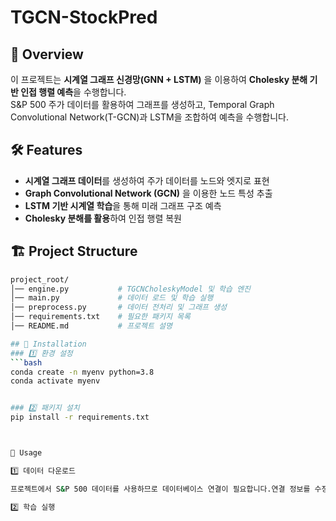 # TGCN-StockPred

## 📌 Overview
이 프로젝트는 **시계열 그래프 신경망(GNN + LSTM)** 을 이용하여 **Cholesky 분해 기반 인접 행렬 예측**을 수행합니다.  
S&P 500 주가 데이터를 활용하여 그래프를 생성하고, Temporal Graph Convolutional Network(T-GCN)과 LSTM을 조합하여 예측을 수행합니다.

## 🛠 Features
- **시계열 그래프 데이터**를 생성하여 주가 데이터를 노드와 엣지로 표현
- **Graph Convolutional Network (GCN)** 을 이용한 노드 특성 추출
- **LSTM 기반 시계열 학습**을 통해 미래 그래프 구조 예측
- **Cholesky 분해를 활용**하여 인접 행렬 복원
  
## 🏗️ Project Structure
```bash
project_root/
│── engine.py           # TGCNCholeskyModel 및 학습 엔진
│── main.py             # 데이터 로드 및 학습 실행
│── preprocess.py       # 데이터 전처리 및 그래프 생성
│── requirements.txt    # 필요한 패키지 목록
│── README.md           # 프로젝트 설명

## 🔧 Installation
### 1️⃣ 환경 설정
```bash
conda create -n myenv python=3.8
conda activate myenv


### 2️⃣ 패키지 설치
pip install -r requirements.txt



🚀 Usage

1️⃣ 데이터 다운로드

프로젝트에서 S&P 500 데이터를 사용하므로 데이터베이스 연결이 필요합니다.연결 정보를 수정하려면 preprocess.py에서 _GOGH_URL을 설정하세요.

2️⃣ 학습 실행
